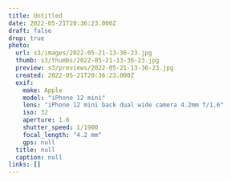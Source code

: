 ```yaml
---
title: Untitled
date: 2022-05-21T20:36:23.000Z
draft: false
drop: true
photo:
  url: s3/images/2022-05-21-13-36-23.jpg
  thumb: s3/thumbs/2022-05-21-13-36-23.jpg
  preview: s3/previews/2022-05-21-13-36-23.jpg
  created: 2022-05-21T20:36:23.000Z
  exif:
    make: Apple
    model: "iPhone 12 mini"
    lens: "iPhone 12 mini back dual wide camera 4.2mm f/1.6"
    iso: 32
    aperture: 1.6
    shutter_speed: 1/1900
    focal_length: "4.2 mm"
    gps: null
  title: null
  caption: null
links: []
---
```

